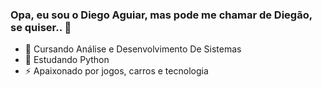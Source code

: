 ### Opa, eu sou o Diego Aguiar, mas pode me chamar de Diegão, se quiser.. 👋

- 🔭 Cursando Análise e Desenvolvimento De Sistemas
- 🌱 Estudando Python
- ⚡ Apaixonado por jogos, carros e tecnologia
